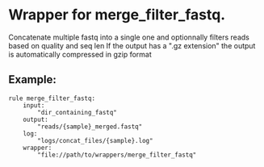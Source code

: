 # Wrapper for merge_filter_fastq.

Concatenate multiple fastq into a single one and optionnally filters reads based on quality and seq len
If the output has a ".gz extension" the output is automatically compressed in gzip format

## Example:

```
rule merge_filter_fastq:
    input:
        "dir_containing_fastq"
    output:
        "reads/{sample}_merged.fastq"
    log:
        "logs/concat_files/{sample}.log"
    wrapper:
        "file://path/to/wrappers/merge_filter_fastq"
```
